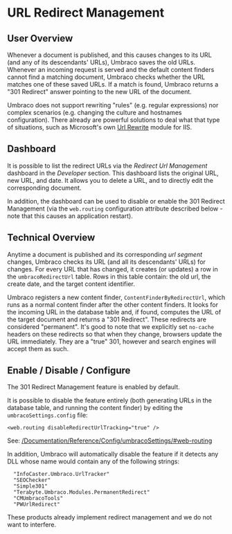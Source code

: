 # URL Redirect Management

## User Overview

Whenever a document is published, and this causes changes to its URL (and any of its descendants' URLs), Umbraco saves the old URLs. Whenever an incoming request is served and the default content finders cannot find a matching document, Umbraco checks whether the URL matches one of these saved URLs. If a match is found, Umbraco returns a "301 Redirect" answer pointing to the new URL of the document.

Umbraco does not support rewriting "rules" (e.g. regular expressions) nor complex scenarios (e.g. changing the culture and hostnames configuration). There already are powerful solutions to deal what that type of situations, such as Microsoft's own [Url Rewrite](http://www.iis.net/downloads/microsoft/url-rewrite) module for IIS.

## Dashboard

It is possible to list the redirect URLs via the *Redirect Url Management* dashboard in the *Developer* section. This dashboard lists the original URL, new URL, and date. It allows you to delete a URL, and to directly edit the corresponding document.

In addition, the dashboard can be used to disable or enable the 301 Redirect Management (via the `web.routing` configuration attribute described below - note that this causes an application restart).

## Technical Overview

Anytime a document is published and its corresponding *url segment* changes, Umbraco checks its URL (and all its descendants' URLs) for changes. For every URL that has changed, it creates (or updates) a row in the `umbracoRedirectUrl` table. Rows in this table contain: the old url, the create date, and the target content identifier.

Umbraco registers a new content finder, `ContentFinderByRedirectUrl`, which runs as a normal content finder after the other content finders. It looks for the incoming URL in the database table and, if found, computes the URL of the target document and returns a "301 Redirect". These redirects are considered "permanent".  It's good to note that we explicitly set `no-cache` headers on these redirects so that when they change, browsers update the URL immediately. They are a "true" 301, however and search engines will accept them as such.

## Enable / Disable / Configure

The 301 Redirect Management feature is enabled by default.

It is possible to disable the feature entirely (both generating URLs in the database table, and running the content finder) by editing the `umbracoSettings.config` file:

    <web.routing disableRedirectUrlTracking="true" />

See: [/Documentation/Reference/Config/umbracoSettings/#web-routing](/Documentation/Reference/Config/umbracoSettings/#web-routing)

In addition, Umbraco will automatically disable the feature if it detects any DLL whose name would contain any of the following strings: 

      "InfoCaster.Umbraco.UrlTracker"
      "SEOChecker"
      "Simple301"
      "Terabyte.Umbraco.Modules.PermanentRedirect"
      "CMUmbracoTools"
      "PWUrlRedirect"

These products already implement redirect management and we do not want to interfere.